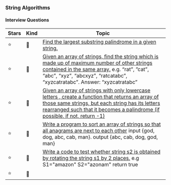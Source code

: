### String Algorithms


#### Interview Questions
Stars | Kind | Topic
------------ | ------------- | -------------
:star: | :link: | [Find the largest substring palindrome in a given string.](https://careercup.com/question?id=5720308512194560)
:star: | :link: | [Given an array of strings, find the string which is made up of maximum number of other strings contained in the same array.](https://careercup.com/question?id=5647413305933824) e.g. “rat”, ”cat”, “abc”, “xyz”, “abcxyz”, “ratcatabc”, “xyzcatratabc”. Answer: “xyzcatratabc”
:star: | :link: | [Given an array of strings with only lowercase letters   , create a function that returns an array of those same strings, but each string has its letters rearranged such that it becomes a palindrome (if possible, if not, return -1)](https://careercup.com/question?id=5648941121011712)
:star: | :link: | [Write a program to sort an array of strings so that all anagrams are next to each other](https://careercup.com/question?id=15920664) input {god, dog, abc, cab, man}. output {abc, cab, dog, god, man}
:star: | :link: | [Write a code to test whether string s2 is obtained by rotating the string s1 by 2 places.](https://careercup.com/question?id=5734821229756416) e.g S1="amazon" S2="azonam" return true
:star: | :link: | []()
